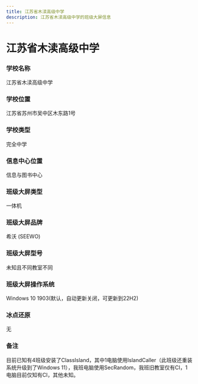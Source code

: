 ```yaml
---
title: 江苏省木渎高级中学
description: 江苏省木渎高级中学的班级大屏信息
---
```


# 江苏省木渎高级中学

### 学校名称

江苏省木渎高级中学

### 学校位置

江苏省苏州市吴中区木东路1号

### 学校类型

完全中学

### 信息中心位置

信息与图书中心

### 班级大屏类型

一体机

### 班级大屏品牌

希沃 (SEEWO)

### 班级大屏型号

未知且不同教室不同

### 班级大屏操作系统

Windows 10 1903(默认，自动更新关闭，可更新到22H2)

### 冰点还原

无

### 备注

目前已知有4班级安装了ClassIsland，其中1电脑使用IslandCaller（此班级还重装系统升级到了Windows 11），我班电脑使用SecRandom，我班旧教室仅有CI，1电脑目前仅知有CI，其他未知。